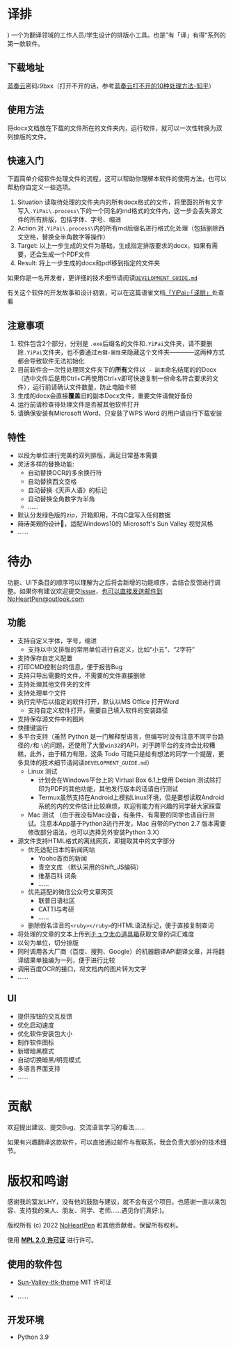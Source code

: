 # 译排
)
一个为翻译领域的工作人员/学生设计的排版小工具。也是”有「译」有得“系列的第一款软件。

## 下载地址

[蓝奏云](https://wwi.lanzoup.com/b011919xa)密码:9bxx（打开不开的话，参考[蓝奏云打不开的10种处理方法-知乎](https://zhuanlan.zhihu.com/p/407316457)）

## 使用方法

将docx文档放在下载的文件所在的文件夹内，运行软件，就可以一次性转换为双列排版的文件。

## 快速入门

下面简单介绍软件处理文件的流程，这可以帮助你理解本软件的使用方法，也可以帮助你自定义一些选项。

1. Situation 读取待处理的文件夹内的所有docx格式的文件，将里面的所有文字写入`.YiPai\.process\`下的一个同名的md格式的文件内，这一步会丢失源文件的所有排版，包括字体、字号、缩进
2. Action 对`.YiPai\.process\`内的所有md后缀名进行格式化处理（包括删除西文空格，替换全半角数字等操作）
3. Target: 以上一步生成的文件为基础，生成指定排版要求的docx，如果有需要，还会生成一个PDF文件
4. Result: 将上一步生成的docx和pdf移到指定的文件夹

如果你是一名开发者，更详细的技术细节请阅读[`DEVELOPMENT_GUIDE.md`](./module/DEVELOPMENT_GUIDE.md)

有关这个软件的开发故事和设计初衷，可以在这篇语雀文档[「YiPai」·「译排」](https://www.yuque.com/noheartpen/tnxvz0/rdi750)处查看

##  注意事项

1. 软件包含2个部分，分别是 `.exe`后缀名的文件和`.YiPai`文件夹，请不要删除`.YiPai`文件夹，也不要通过`右键-属性`来隐藏这个文件夹————这两种方式都会导致软件无法初始化
2. 目前软件会一次性处理同文件夹下的**所有**文件以` - 副本`命名结尾的的Docx（选中文件后是用Ctrl+C再使用Ctrl+v即可快速复制一份命名符合要求的文件），运行前请确认文件数量，防止电脑卡顿
3. 生成的docx会直接**覆盖**旧的副本Docx文件，重要文件请做好备份
4. 运行前请检查待处理文件是否被其他软件打开
5. 请确保安装有Microsoft Word，只安装了WPS Word 的用户请自行下载安装

## 特性 

- 以段为单位进行完美的双列排版，满足日常基本需要
- 灵活多样的替换功能: 
    - 自动替换OCR的多余换行符
    - 自动替换西文空格
    - 自动替换《天声人语》的标记
    - 自动替换全角数字为半角
    - ……
- 默认分发绿色版的zip，开箱即用，不向C盘写入任何数据
- ~~简洁美观的设计~~🤣，适配Windows10的 Microsoft's Sun Valley 视觉风格
- ……

# 待办

功能、UI下条目的顺序可以理解为之后将会新增的功能顺序，会结合反馈进行调整。如果你有建议欢迎提交[Issue](https://github.com/NoHeartPen/YiPai/issues)，也可以直接发送邮件到NoHeartPen@outlook.com

## 功能

- 支持自定义字体，字号，缩进
    - 支持以中文排版的常用单位进行自定义，比如“小五”、“2字符”
- 支持保存自定义配置
- 打印CMD控制台的信息，便于报告Bug
- 支持只导出需要的文件，不需要的文件直接删除
- 支持处理其他文件夹的文件
- 支持处理单个文件
- 执行完毕后以指定的软件打开，默认以MS Office 打开Word
    - 支持自定义软件打开，需要自己填入软件的安装路径
- 支持保存源文件中的图片
- 快捷键运行
- 多平台支持（虽然 Python 是一门解释型语言，但编写时没有注意不同平台路径的`/`和 `\`的问题，还使用了大量`win32`的API，对于跨平台的支持会比较糟糕，此外，由于精力有限，这条 Todo 可能只是给有想法的同学一个提醒，更多具体的技术细节请阅读`DEVELOPMENT_GUIDE.md`）
    - Linux 测试 
        - 计划会在Windows平台上的 Virtual Box 6.1上使用 Debian 测试除打印为PDF的其他功能，其他发行版本的话请自行测试
        - Termux虽然支持在Android上模拟Linux环境，但是要想读取Android系统的内的文件估计比较麻烦，欢迎有能力有兴趣的同学替大家踩雷
    - Mac 测试 （由于我没有Mac设备，有条件、有需要的同学也请自行测试。注意本App基于Python3进行开发，Mac 自带的Python 2.7 版本需要修改部分语法，也可以选择另外安装Python 3.X）
- 源文件支持HTML格式的离线网页，即提取其中的文字部分
    - 优先适配日本的新闻网站
        - Yooho首页的新闻
        - 青空文库 （默认采用的Shift_JS编码）
        - 维基百科 词条
        - ……
    - 优先适配的微信公众号文章网页 
        - 联普日语社区
        - CATTI与考研
        - ……
    - 删除假名注音的`<ruby></ruby>`的HTML语法标记，便于直接复制查词
- 将处理的文章的文本上传到[チュウ太の道具箱](https://chuta.cegloc.tsukuba.ac.jp/tools.html)获取文章的词汇难度
- 以句为单位，切分排版
- 同时调用各大厂商（百度、搜狗、Google）的机器翻译API翻译文章，并将翻译结果单独编为一列，便于进行比较
- 调用百度OCR的接口，将文档内的图片转为文字
- ……

## UI

- 提供按钮的交互反馈
- 优化启动速度
- 优化软件安装包大小
- 制作软件图标
- 新增暗黑模式
- 自动切换暗黑/明亮模式
- 多语言界面支持
- ……

# 贡献

欢迎提出建议、提交Bug、交流语言学习的看法……

如果有兴趣翻译这款软件，可以直接通过邮件与我联系，我会负责大部分的技术细节。

# 版权和鸣谢

感谢我的室友LHY，没有他的鼓励与建议，就不会有这个项目。也感谢一直以来包容、支持我的亲人、朋友、同学、老师……遇见你们真好:)。

版权所有 (c) 2022 [NoHeartPen](https://github.com/NoHeartPen) 和其他贡献者。保留所有权利。

使用 **[MPL 2.0 许可证](https://github.com/NoHeartPen/YiPai/blob/main/LICENSE)** 进行许可。

## 使用的软件包

- [Sun-Valley-ttk-theme](https://github.com/rdbende/Sun-Valley-ttk-theme) MIT 许可证

- ……

## 开发环境

- Python 3.9 
